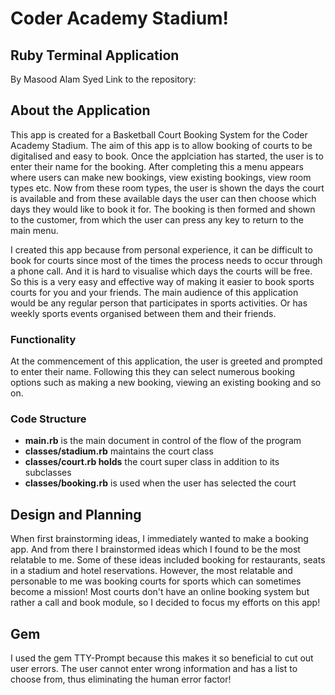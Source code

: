 # Coder Academy Stadium!
## Ruby Terminal Application

By Masood Alam Syed
Link to the repository: 


## About the Application

This app is created for a Basketball Court Booking System for the Coder Academy Stadium. The aim of this app is to allow booking of courts to be digitalised and easy to book. Once the applciation has started, the user is to enter their name for the booking. After completing this a menu appears where users can make new bookings, view existing bookings, view room types etc. Now from these room types, the user is shown the days the court is available and from these available days the user can then choose which days they would like to book it for. The booking is then formed and shown to the customer, from which the user can press any key to return to the main menu.

I created this app because from personal experience, it can be difficult to book for courts since most of the times the process needs to occur through a phone call. And it is hard to visualise which days the courts will be free. So this is a very easy and effective way of making it easier to book sports courts for you and your friends. The main audience of this application would be any regular person that participates in sports activities. Or has weekly sports events organised between them and their friends.

### Functionality 

At the commencement of this application, the user is greeted and prompted to enter their name. Following this they can select numerous booking options such as making a new booking, viewing an existing booking and so on.  

### Code Structure

 - **main.rb** is the main document in control of the flow of the program
 - **classes/stadium.rb** maintains the court class
 - **classes/court.rb holds** the court super class in addition to its subclasses
 - **classes/booking.rb** is used when the user has selected the court 

## Design and Planning 

When first brainstorming ideas, I immediately wanted to make a booking app. And from there I brainstormed ideas which I found to be the most relatable to me. Some of these ideas included booking for restaurants, seats in a stadium and hotel reservations. However, the most relatable and personable to me was booking courts for sports which can sometimes become a mission! Most courts don't have an online booking system but rather a call and book module, so I decided to focus my efforts on this app!

## Gem

I used the gem TTY-Prompt because this makes it so beneficial to cut out user errors. The user cannot enter wrong information and has a list to choose from, thus eliminating the human error factor! 
